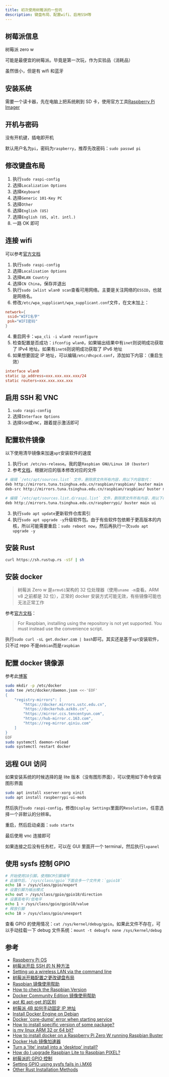 ```yaml
---
title: 初次使用树莓派的一些坑
description: 键盘布局、配置wifi、启用SSH等
---
```


## 树莓派信息

树莓派 zero w

可能是最便宜的树莓派。毕竟是第一次玩，作为实验品（消耗品）

虽然很小，但是有 wifi 和蓝牙

## 安装系统

需要一个读卡器，先在电脑上把系统刷到 SD 卡，使用官方工具[Raspberry Pi Imager](https://www.raspberrypi.org/software/)

## 开机与密码

没有开机键，插电即开机

默认用户名为`pi`，密码为`raspberry`，推荐先改密码：`sudo passwd pi`

## 修改键盘布局

1. 执行`sudo raspi-config`
2. 选择`Localization Options`
3. 选择`Keyboard`
4. 选择`Generic 101-Key PC`
5. 选择`Other`
6. 选择`English (US)`
7. 选择`English (US, alt. intl.)`
8. 一路 OK 即可

## 连接 wifi

可以参考[官方文档](https://www.raspberrypi.org/documentation/configuration/wireless/wireless-cli.md)

1. 执行`sudo raspi-config`
2. 选择`Localisation Options`
3. 选择`WLAN Country`
4. 选择`CN China`，保存并退出
5. 执行`sudo iwlist wlan0 scan`查看可用网络。主要是关注网络的`ESSID`，也就是网络名。
6. 修改`/etc/wpa_supplicant/wpa_supplicant.conf`文件，在文末加上：

```conf
network={
 ssid="WIFI名字"
 psk="WIFI密码"
}
```

4. 重启网卡：`wpa_cli -i wlan0 reconfigure`
5. 检查配置是否成功：`ifconfig wlan0`，如果输出结果中有`inet`则说明成功获取了 IPv4 地址。如果有`inet6`则说明成功获取了 IPv6 地址
6. 如果想要固定 IP 地址，可以编辑`/etc/dhcpcd.conf`，添加如下内容：（重启生效）

```conf
interface wlan0
static ip_address=xxx.xxx.xxx.xxx/24
static routers=xxx.xxx.xxx.xxx
```

## 启用 SSH 和 VNC

1. `sudo raspi-config`
2. 选择`Interface Options`
3. 选择`SSH`或`VNC`，跟着提示激活即可

## 配置软件镜像

以下使用清华镜像来加速`apt`安装软件的速度

1. 执行`cat /etc/os-release`。我的是`Raspbian GNU/Linux 10 (buster)`
2. 参考[文档](https://mirrors.tuna.tsinghua.edu.cn/help/raspbian/)，根据对应的版本修改对应的文件

```bash
# 编辑 `/etc/apt/sources.list` 文件，删除原文件所有内容，用以下内容取代：
deb http://mirrors.tuna.tsinghua.edu.cn/raspbian/raspbian/ buster main non-free contrib rpi
deb-src http://mirrors.tuna.tsinghua.edu.cn/raspbian/raspbian/ buster main non-free contrib rpi

# 编辑 `/etc/apt/sources.list.d/raspi.list` 文件，删除原文件所有内容，用以下内容取代：
deb http://mirrors.tuna.tsinghua.edu.cn/raspberrypi/ buster main ui
```

3. 执行`sudo apt update`更新软件仓库索引
4. 执行`sudo apt upgrade -y`升级软件包。由于有些软件包依赖于更高版本的内核，所以可能需要重启：`sudo reboot now`，然后再执行一次`sudo apt upgrade -y`

## 安装 Rust

```bash
curl https://sh.rustup.rs -sSf | sh
```

## 安装 docker

> 树莓派 Zero w 是`armv61`架构的 32 位处理器（使用`uname -m`查看。ARM v8 之前都是 32 位），正常的 docker 安装方式可能无效，有些镜像可能也无法正常工作

参考[官方文档](https://docs.docker.com/engine/install/debian/)：

> For Raspbian, installing using the repository is not yet supported. You must instead use the convenience script.

执行`sudo curl -sL get.docker.com | bash`即可。其实还是基于`apt`安装软件，只不过 repo 不是`debian`而是`raspbian`

## 配置 docker 镜像源

参考此[博客](https://gist.github.com/y0ngb1n/7e8f16af3242c7815e7ca2f0833d3ea6)

```bash
sudo mkdir -p /etc/docker
sudo tee /etc/docker/daemon.json <<-'EOF'
{
    "registry-mirrors": [
        "https://docker.mirrors.ustc.edu.cn",
        "https://dockerhub.azk8s.cn",
        "https://mirror.ccs.tencentyun.com",
        "https://hub-mirror.c.163.com",
        "https://reg-mirror.qiniu.com"
    ]
}
EOF
sudo systemctl daemon-reload
sudo systemctl restart docker
```

## 远程 GUI 访问

如果安装系统的时候选择的是 lite 版本（没有图形界面），可以使用如下命令安装图形界面

```bash
sudo apt install xserver-xorg xinit
sudo apt install raspberrypi-ui-mods
```

然后执行`sudo raspi-config`，修改`Display Settings`里面的`Resolution`，任意选择一个非默认的分辨率。

重启，然后启动桌面：`sudo startx`

最后使用 vnc 连接即可

如果连接之后没有任务栏，可以在 GUI 里面开一个 terminal，然后执行`lxpanel`

## 使用 sysfs 控制 GPIO

```bash
# 开始使用18引脚。使用BCM引脚编号
# 此操作后，`/sys/class/gpio`下面会多一个文件夹：`gpio18`
echo 18 > /sys/class/gpio/export
# 设置引脚为输出模式
echo out > /sys/class/gpio/gpio18/direction
# 设置高电平/低电平
echo 1 > /sys/class/gpio/gpio18/value
# 释放引脚
echo 18 > /sys/class/gpio/unexport
```

查看 GPIO 的使用情况：`cat /sys/kernel/debug/gpio`。如果此文件不存在，可以手动挂载一下 debug 文件系统：`mount -t debugfs none /sys/kernel/debug`

## 参考

- [Raspberry Pi OS](https://www.raspberrypi.org/software/)
- [树莓派开启 SSH 的 N 种方法](https://www.jianshu.com/p/654ee08d2b3a)
- [Setting up a wireless LAN via the command line](https://www.raspberrypi.org/documentation/configuration/wireless/wireless-cli.md)
- [树莓派开箱配置之更改键盘布局](https://shumeipai.nxez.com/2017/11/13/raspberry-pi-change-the-keyboard-layout.html)
- [Raspbian 镜像使用帮助](https://mirrors.tuna.tsinghua.edu.cn/help/raspbian/)
- [How to check the Raspbian Version](https://pimylifeup.com/raspbian-version/)
- [Docker Community Edition 镜像使用帮助](https://mirrors.tuna.tsinghua.edu.cn/help/docker-ce/)
- [apt 和 apt-get 的区别](https://blog.csdn.net/liudsl/article/details/79200134)
- [树莓派 4B 如何手动固定 IP 地址](https://blog.csdn.net/weixin_42108484/article/details/104032372)
- [Install Docker Engine on Debian](https://docs.docker.com/engine/install/debian/)
- [Docker 'core-dump' error when starting service](https://raspberrypi.stackexchange.com/questions/93559/docker-core-dump-error-when-starting-service)
- [How to install specific version of some package?](https://askubuntu.com/questions/428772/how-to-install-specific-version-of-some-package)
- [is my linux ARM 32 or 64 bit?](https://unix.stackexchange.com/questions/136407/is-my-linux-arm-32-or-64-bit)
- [How to install docker on a Raspberry Pi Zero W running Raspbian Buster](https://markmcgookin.com/2019/08/04/how-to-install-docker-on-a-raspberry-pi-zero-w-running-raspbian-buster/)
- [Docker Hub 镜像加速器](https://gist.github.com/y0ngb1n/7e8f16af3242c7815e7ca2f0833d3ea6)
- [Turn a 'lite' install into a 'desktop' install?](https://www.raspberrypi.org/forums/viewtopic.php?t=202060)
- [How do I upgrade Raspbian Lite to Raspbian PIXEL?](https://raspberrypi.stackexchange.com/questions/65848/how-do-i-upgrade-raspbian-lite-to-raspbian-pixel)
- [树莓派的 GPIO 控制](https://zhuanlan.zhihu.com/p/40594358)
- [Setting GPIO using sysfs fails in i.MX6](https://stackoverflow.com/questions/48535503/setting-gpio-using-sysfs-fails-in-i-mx6)
- [Other Rust Installation Methods](https://forge.rust-lang.org/infra/other-installation-methods.html)
